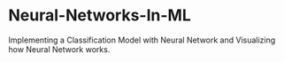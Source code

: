 # Neural-Networks-In-ML
Implementing a Classification Model with Neural Network and Visualizing how Neural Network works.
